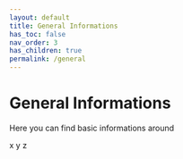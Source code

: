```yaml
---
layout: default
title: General Informations
has_toc: false
nav_order: 3
has_children: true
permalink: /general
---
```


# General Informations

Here you can find basic informations around

x
y
z
